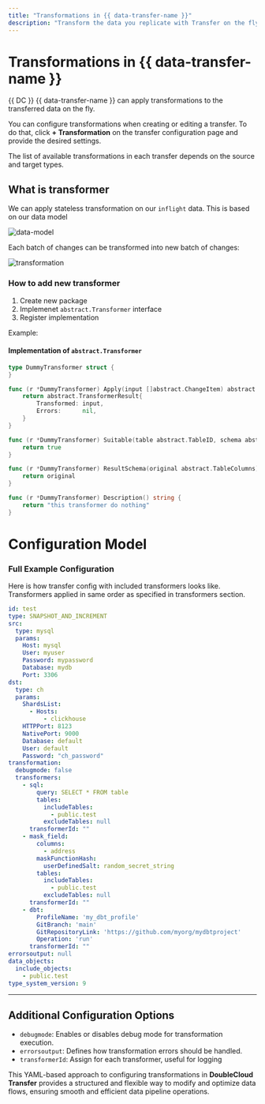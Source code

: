 ```yaml
---
title: "Transformations in {{ data-transfer-name }}"
description: "Transform the data you replicate with Transfer on the fly with built-in transformers. Convert values, apply filters, perform SQL-like transformations, and more"
---
```


# Transformations in {{ data-transfer-name }}

{{ DC }} {{ data-transfer-name }} can apply transformations to the transferred data on the fly.

You can configure transformations when creating or editing a transfer.
To do that, click **+ Transformation** on the transfer configuration page and provide the desired settings.

The list of available transformations in each transfer depends on the source and target types.

## What is transformer

We can apply stateless transformation on our `inflight` data.
This is based on our data model

![data-model](../transformers/assets/data_model_transformer.png)

Each batch of changes can be transformed into new batch of changes:

![transformation](../transformers/assets/transformer_data_flow.png)

### How to add new transformer

1. Create new package
2. Implemenet `abstract.Transformer` interface
3. Register implementation

Example:

#### Implementation of `abstract.Transformer`

```go
type DummyTransformer struct {
}

func (r *DummyTransformer) Apply(input []abstract.ChangeItem) abstract.TransformerResult {
	return abstract.TransformerResult{
		Transformed: input,
		Errors:      nil,
	}
}

func (r *DummyTransformer) Suitable(table abstract.TableID, schema abstract.TableColumns) bool {
	return true
}

func (r *DummyTransformer) ResultSchema(original abstract.TableColumns) abstract.TableColumns {
	return original
}

func (r *DummyTransformer) Description() string {
	return "this transformer do nothing"
}
```

# Configuration Model

### Full Example Configuration

Here is how transfer config with included transformers looks like.
Transformers applied in same order as specified in transformers section.

```yaml
id: test
type: SNAPSHOT_AND_INCREMENT
src:
  type: mysql
  params:
    Host: mysql
    User: myuser
    Password: mypassword
    Database: mydb
    Port: 3306
dst:
  type: ch
  params:
    ShardsList:
      - Hosts:
          - clickhouse
    HTTPPort: 8123
    NativePort: 9000
    Database: default
    User: default
    Password: "ch_password"
transformation:
  debugmode: false
  transformers:
    - sql:
        query: SELECT * FROM table
        tables:
          includeTables:
            - public.test
          excludeTables: null
      transformerId: ""
    - mask_field:
        columns:
          - address
        maskFunctionHash:
          userDefinedSalt: random_secret_string
        tables:
          includeTables:
            - public.test
          excludeTables: null
      transformerId: ""
    - dbt:
        ProfileName: 'my_dbt_profile'
        GitBranch: 'main'
        GitRepositoryLink: 'https://github.com/myorg/mydbtproject'
        Operation: 'run'
      transformerId: ""
errorsoutput: null
data_objects:
  include_objects:
    - public.test
type_system_version: 9
```

---

## Additional Configuration Options
- `debugmode`: Enables or disables debug mode for transformation execution.
- `errorsoutput`: Defines how transformation errors should be handled.
- `transformerId`: Assign for each transformer, useful for logging

This YAML-based approach to configuring transformations in **DoubleCloud Transfer** provides a structured and flexible way to modify and optimize data flows, ensuring smooth and efficient data pipeline operations.
